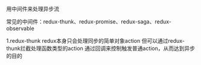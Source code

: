 用中间件来处理异步流

常见的中间件：redux-thunk、redux-promise、redux-saga、redux-observable

1.redux-thunk
redux本身只会处理同步的简单对象action
但可以通过redux-thunk拦截处理函数类型的action
通过回调来控制触发普通action，从而达到异步的目的



